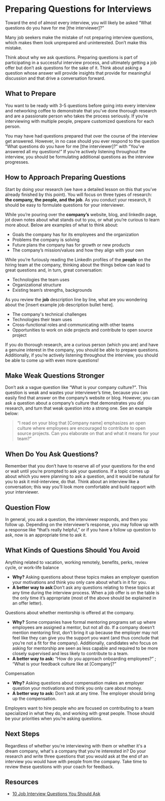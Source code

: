 # Preparing Questions for Interviews

Toward the end of almost every interview, you will likely be asked “What questions do you have for me [the interviewer]?” 

Many job seekers make the mistake of not preparing interview questions, which makes them look unprepared and uninterested. Don’t make this mistake.

Think about why we ask questions. Preparing questions is part of participating in a successful interview process, and ultimately getting a job offer but don’t ask questions for the sake of it. Think about asking a question whose answer will provide insights that provide for meaningful discussion and that drive a conversation forward. 

## What to Prepare

You want to be ready with 3-5 questions before going into every interview and networking coffee to demonstrate that you've done thorough research and are a passionate person who takes the process seriously. If you’re interviewing with multiple people, prepare customized questions for each person. 

You may have had questions prepared that over the course of the interview get answered. However, in no case should you ever respond to the question “What questions do you have for me [the interviewer]?” with “You’ve answered all my questions!” If you’re actively listening throughout the interview, you should be formulating additional questions as the interview progresses. 

## How to Approach Preparing Questions

Start by doing your research (we have a detailed lesson on this that you’ve already finished by this point). You will focus on three types of research: **the company, the people, and the job**. As you conduct your research, it should be easy to formulate questions for your interviewer. 

While you’re pouring over the **company’s** website, blog, and linkedIn page, jot down notes about what stands out to you, or what you’re curious to learn more about. Below are examples of what to think about: 

- Goals the company has for its employees and the organization
- Problems the company is solving
- Future plans the company has for growth or new products 
- The company’s mission/values and how they align with your own

While you’re furiously reading the LinkedIn profiles of the **people** on the hiring team at the company, thinking about the things below can lead to great questions and, in turn, great conversation:

- Technologies the team uses
- Organizational structure
- Existing team’s strengths, backgrounds

As you review the **job** description line by line, what are you wondering about the [insert example job description bullet here]. 

- The company's technical challenges
- Technologies their team uses
- Cross-functional roles and communicating with other teams
- Opportunities to work on side projects and contribute to open source project

If you do thorough research, are a curious person (which you are) and have a genuine interest in the company, you should be able to prepare questions. Additionally, if you’re actively listening throughout the interview, you should be able to come up with even more questions!

## Make Weak Questions Stronger

Don’t ask a vague question like “What is your company culture?". This question is weak and wastes your interviewer’s time, because you can easily find that answer on the company’s website or blog. However, you can ask a question about a company’s culture that demonstrates you did research, and turn that weak question into a strong one. See an example below: 

>“I read on your blog that [Company name] emphasizes an open culture where employees are encouraged to contribute to open source projects. Can you elaborate on that and what it means for your team?”

## When Do You Ask Questions? 

Remember that you don’t have to reserve all of your questions for the end or wait until you’re prompted to ask your questions. If a topic comes up about which you were planning to ask a question, and it would be natural for you to ask it mid-interview, do that. Think about an interview like a conversation; this way you’ll look more comfortable and build rapport with your interviewer. 

## Question Flow

In general, you ask a question, the interviewer responds, and then you follow up. Depending on the interviewer’s response, you may follow up with a response like “that’s really helpful,” or if you have a follow up question to ask, now is an appropriate time to ask it. 

## What Kinds of Questions Should You Avoid

Anything related to vacation, working remotely, benefits, perks, review cycle, or work-life balance

- **Why?** Asking questions about these topics makes an employer question your motivations and think you only care about what’s in it for you.
- **A better way to ask**:Don’t ask any questions relating to these topics at any time during the interview process. When a job offer is on the table is the only time it’s appropriate (most of the above should be explained in an offer letter).

Questions about whether mentorship is offered at the company. 

- **Why?** Some companies have formal mentoring programs set up where employees are assigned a mentor, but not all do. If a company doesn’t mention mentoring first, don’t bring it up because the employer may not feel like they can give you the support you want (and thus conclude that you’re not a fit for the company). Additionally, candidates who focus on asking for mentorship are seen as less capable and required to be more closely supervised and less likely to contribute to a team.
- **A better way to ask:** “How do you approach onboarding employees?” ; “What is your feedback culture like at [Company]?” 

Compensation

- **Why?** Asking questions about compensation makes an employer question your motivations and think you only care about money.
- **A better way to ask:** Don't ask at any time. The employer should bring up the compensation. 

Employers want to hire people who are focused on contributing to a team specialized in what they do, and working with great people. Those should be your priorities when you’re asking questions. 

## Next Steps

Regardless of whether you're interviewing with them or whether it's a dream company, what's a company that you're interested in? Do your research and write three questions that you would ask at the end of an interview you would have with people from the company. Take time to review these questions with your coach for feedback.

## Resources

- [10 Job Interview Questions You Should Ask](https://www.forbes.com/sites/nextavenue/2014/06/18/10-job-interview-questions-you-should-ask/#5c98a0a3ace2)

